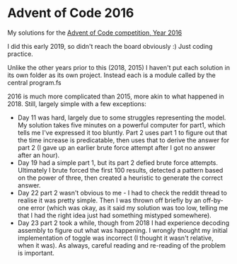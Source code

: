 ﻿# Advent of Code 2016

My solutions for the [Advent of Code competition, Year 2016](https://adventofcode.com/2016)

I did this early 2019, so didn't reach the board obviously :) Just coding practice.

Unlike the other years prior to this (2018, 2015) I haven't put each solution in its own folder as its own project. Instead each is a module called by the central program.fs

2016 is much more complicated than 2015, more akin to what happened in 2018. Still, largely simple with a few exceptions:
  
- Day 11 was hard, largely due to some struggles representing the model. My solution takes five minutes on a powerful computer for part1, which tells me I've expressed it too bluntly. Part 2 uses part 1 to figure out that the time increase is predicatable, then uses that to derive the answer for part 2 (I gave up an earlier brute force attempt after I got no answer after an hour).
- Day 19 had a simple part 1, but its part 2 defied brute force attempts. Ultimately I brute forced the first 100 results, detected a pattern based on the power of three, then created a heuristic to generate the correct answer.
- Day 22 part 2 wasn't obvious to me - I had to check the reddit thread to realise it was pretty simple. Then I was thrown off briefly by an off-by-one error (which was okay, as it said my solution was too low, telling me that I had the right idea just had something mistyped somewhere).
- Day 23 part 2 took a while, though from 2018 I had experience decoding assembly to figure out what was happening. I wrongly thought my initial implementation of toggle was incorrect (I thought it wasn't relative, when it was). As always, careful reading and re-reading of the problem is important.
